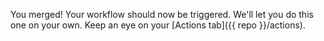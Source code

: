 You merged! Your workflow should now be triggered. We'll let you do this one on your own. Keep an eye on your [Actions tab]({{ repo }}/actions).
